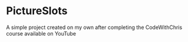 # PictureSlots
A simple project created on my own after completing the CodeWithChris course available on YouTube
